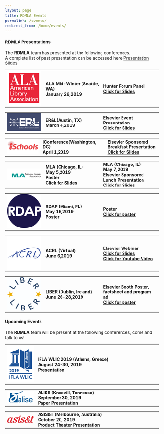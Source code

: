 ```yaml
---
layout: page
title: RDMLA Events
permalink: /events/
redirect_from: /home/events/
---
```


#### RDMLA Presentations

The **RDMLA** team has presented at the following conferences.
<br>
A complete list of past presentation can be accessed here:[Presentation Slides](https://github.com/RDMLA/home/blob/master/presentation-slides.pdf)

<table>
  <tr><td rowspan="1" width="20%"><img src="/images/ala.jpg" alt="ALA Logo"></td>
    <td rowspan="1" width="30%"><div><b>ALA Mid-Winter (Seattle, WA)<br> January 26,2019</b></div></td>
    <td rowspan="1" width="30%"><div><b>Hunter Forum Panel <br><a href="https://github.com/RDMLA/home/blob/master/ala2019.pdf" download>Click for Slides</a></b></div></td></tr>
</table>

<table>
  <tr><td rowspan="1" width="20%"><img src="/images/ERL.png" alt="ER&L Logo"></td>
    <td rowspan="1" width="30%"><div><b>ER&L(Austin, TX)<br> March 4,2019</b></div></td>
     <td rowspan="1" width="30%"><div><b>Elsevier Event Presentation<br><a href="https://github.com/RDMLA/home/blob/master/erl2019.pdf" target="_blank" >Click for Slides</a></b></div></td></tr>
</table>

<table>
  <tr><td rowspan="1" width="20%"><img src="/images/ischools.jpg" alt="iconference Logo"></td>
     <td rowspan="1" width="30%"><div><b>iConference(Washington, DC)<br> April 1,2019</b></div></td>
    <td rowspan="1" width="30%"><div><b>Elsevier Sponsored Breakfast Presentation<br><a href="https://github.com/RDMLA/home/blob/master/iconference2019.pdf" target="_blank">Click for Slides</a></b></div></td></tr>
</table>

<table>
  <tr><td rowspan="1" width="20%"><img src="/images/mla.png" alt="MLA Logo"></td>
    <td rowspan="1" width="30%"><div><b>MLA (Chicago, IL)<br> May 5,2019<br>Poster<br><a href="https://github.com/RDMLA/home/blob/master/mla2019.pdf" target="_blank">Click for Slides</a></b></div></td>
    <td rowspan="1" width="30%"><div><b>MLA (Chicago, IL)<br> May 7,2019<br>Elsevier Sponsored Lunch Presentation<br><a href="https://github.com/RDMLA/home/blob/master/mlaslides2019.pdf" target="_blank">Click for Slides</a></b></div></td></tr>
</table>

<table>
  <tr><td rowspan="1" width="20%"><img src="/images/rdap.png" alt="RDAP Logo"></td>
    <td rowspan="1" width="30%"><div><b>RDAP (Miami, FL)<br> May 16,2019<br>Poster</b></div></td>
  <td rowspan="1" width="30%"><div><b>Poster<br><a href="https://github.com/RDMLA/home/blob/master/rdap2019.pdf" target="_blank">Click for poster</a></b></div></td></tr>
</table>

<table>
  <tr><td rowspan="1" width="20%"><img src="/images/acrl.jpg" alt="ACRL Logo"></td>
    <td rowspan="1" width="30%"><div><b>ACRL (Virtual)<br> June 6,2019</b></div></td>
    <td rowspan="1" width="30%"><div><b>Elsevier Webinar<br><a href="https://github.com/RDMLA/home/blob/master/acrl2019.pdf" target="_blank">Click for Slides</a><br><a href="https://youtu.be/ApRFHQ6WibQ " target="_blank">Click for Youtube Video</a></b></div></td></tr>
</table>

<table>
  <tr><td rowspan="1" width="20%"><img src="/images/liber.png" alt="LIBER Logo"></td>
    <td rowspan="1" width="30%"><div><b>LIBER (Dublin, Ireland)<br> June 26-28,2019</b></div></td>
    <td rowspan="1" width="30%"><div><b>Elsevier Booth Poster, factsheet and program ad<br><a href="https://github.com/RDMLA/home/blob/master/rdap2019.pdf" target="_blank">Click for poster</a></b></div></td></tr>
</table>


#### Upcoming Events
The **RDMLA** team will be present at the following conferences, come and talk to us!

<table>
  <tr><td rowspan="1" width="20%"><img src="/images/IFLA.png" alt="IFLA Logo"></td>
    <td><div><b>IFLA WLIC 2019 (Athens, Greece)<br> August 24-30, 2019<br>Presentation</b></div></td></tr>
</table>

<table>
  <tr><td rowspan="1" width="20%"><img src="/images/alise.png" alt="ALISE Logo"></td>
    <td><div><b>ALISE (Knoxvill, Tennesse)<br> September 30, 2019<br>Paper Presentation</b></div></td></tr>
</table>

<table>
  <tr><td rowspan="1" width="20%"><img src="/images/asist.jpg" alt="ASIS&T Logo"></td>
    <td><div><b>ASIS&T (Melbourne, Australia)<br> October 20, 2019<br>Product Theater Presentation</b></div></td></tr>
</table>




